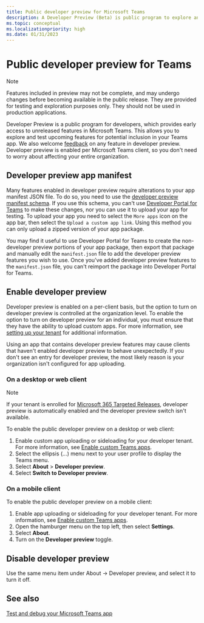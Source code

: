 ```yaml
---
title: Public developer preview for Microsoft Teams
description: A Developer Preview (Beta) is public program to explore and test upcoming features for potential inclusion in your Microsoft Teams app.
ms.topic: conceptual
ms.localizationpriority: high
ms.date: 01/31/2023
---
```

# Public developer preview for Teams

>[!NOTE]
>Features included in preview may not be complete, and may undergo changes before becoming available in the public release. They are provided for testing and exploration purposes only. They should not be used in production applications.

Developer Preview is a public program for developers, which provides early access to unreleased features in Microsoft Teams. This allows you to explore and test upcoming features for potential inclusion in your Teams app. We also welcome [feedback](~/feedback.md) on any feature in developer preview. Developer preview is enabled per Microsoft Teams client, so you don't need to worry about affecting your entire organization.

## Developer preview app manifest

Many features enabled in developer preview require alterations to your app manifest JSON file. To do so, you need to use the [developer preview manifest schema](~/resources/schema/manifest-schema-dev-preview.md). If you use this schema, you can't use [Developer Portal for Teams](~/concepts/build-and-test/teams-developer-portal.md) to make these changes, nor you can use it to upload your app for testing. To upload your app you need to select the `More apps` icon on the app bar, then select the `Upload a custom app link`. Using this method you can only upload a zipped version of your app package.

You may find it useful to use Developer Portal for Teams to create the non-developer preview portions of your app package, then export that package and manually edit the `manifest.json` file to add the developer preview features you wish to use. Once you've added developer preview features to the `manifest.json` file, you can't reimport the package into Developer Portal for Teams.

## Enable developer preview

Developer preview is enabled on a per-client basis, but the option to turn on developer preview is controlled at the organization level. To enable the option to turn on developer preview for an individual, you must ensure that they have the ability to upload custom apps. For more information, see [setting up your tenant](~/concepts/build-and-test/prepare-your-o365-tenant.md) for additional information.

Using an app that contains developer preview features may cause clients that haven't enabled developer preview to behave unexpectedly. If you don't see an entry for developer preview, the most likely reason is your organization isn't configured for app uploading.

### On a desktop or web client

> [!NOTE]
> If your tenant is enrolled for [Microsoft 365 Targeted Releases](/microsoft-365/admin/manage/release-options-in-office-365), developer preview is automatically enabled and the developer preview switch isn't available.

To enable the public developer preview on a desktop or web client:

1. Enable custom app uploading or sideloading for your developer tenant. For more information, see [Enable custom Teams apps](../../concepts/build-and-test/prepare-your-o365-tenant.md#enable-custom-teams-apps-and-turn-on-custom-app-uploading).
1. Select the ellipsis (...) menu next to your user profile to display the Teams menu.
1. Select **About** > **Developer preview**.
1. Select **Switch to Developer preview**.

### On a mobile client

To enable the public developer preview on a mobile client:

1. Enable app uploading or sideloading for your developer tenant. For more information, see [Enable custom Teams apps](../../concepts/build-and-test/prepare-your-o365-tenant.md#enable-custom-teams-apps-and-turn-on-custom-app-uploading).
1. Open the hamburger menu on the top left, then select **Settings**.
1. Select **About**.
1. Turn on the **Developer preview** toggle.

## Disable developer preview

Use the same menu item under About → Developer preview, and select it to turn it off.

## See also

[Test and debug your Microsoft Teams app](~/concepts/build-and-test/debug.md)
